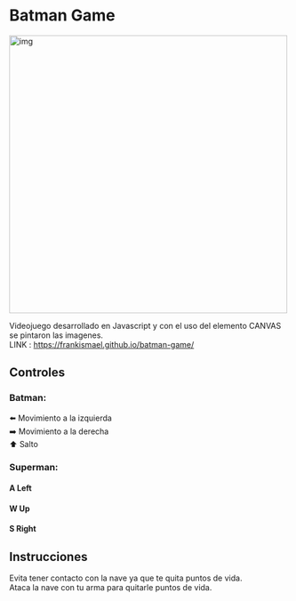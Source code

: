 # Batman Game
<img src="http://www.thebaynet.com/media/photos/gallery/1bdbff00-80ae-410e-bfeb-0c912b842df2.jpg" alt="img" width="500">

Videojuego desarrollado en Javascript y con el uso del elemento CANVAS se pintaron las imagenes.  
LINK : https://frankismael.github.io/batman-game/
 
## Controles
### Batman: 
:arrow_left: Movimiento a la izquierda  
:arrow_right: Movimiento a la derecha  
:arrow_up:   Salto  
### Superman: 
#### A Left
#### W Up
#### S Right

## Instrucciones
Evita tener contacto con la nave ya que te quita puntos de vida.   
Ataca la nave con tu arma para quitarle puntos de vida. 
